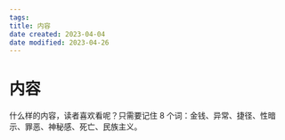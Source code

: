 ```yaml
---
tags:
title: 内容
date created: 2023-04-04
date modified: 2023-04-26
---
```


# 内容

什么样的内容，读者喜欢看呢？只需要记住 8 个词：金钱、异常、捷径、性暗示、罪恶、神秘感、死亡、民族主义。
